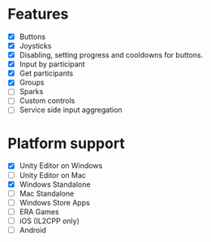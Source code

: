 # Features
- [X] Buttons
- [X] Joysticks
- [X] Disabling, setting progress and cooldowns for buttons.
- [X] Input by participant
- [X] Get participants
- [X] Groups
- [ ] Sparks
- [ ] Custom controls
- [ ] Service side input aggregation

# Platform support
- [X] Unity Editor on Windows
- [ ] Unity Editor on Mac
- [X] Windows Standalone
- [ ] Mac Standalone
- [ ] Windows Store Apps
- [ ] ERA Games
- [ ] iOS (IL2CPP only)
- [ ] Android
